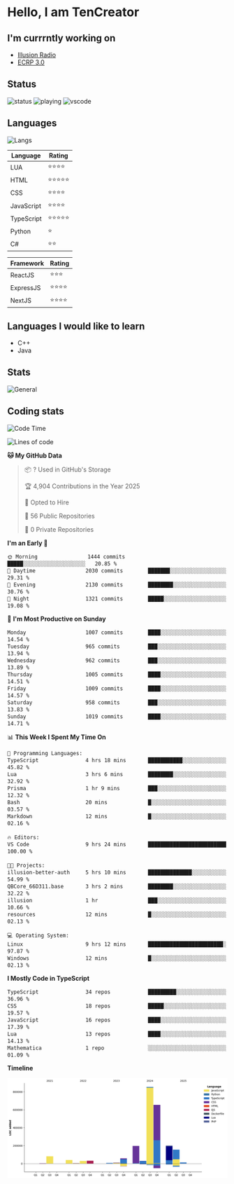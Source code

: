# Hello, I am TenCreator

## I'm currrntly working on
- [Illusion Radio](https://illusionradio.co.uk/)
- [ECRP 3.0](http://github.com/Emerald-Coast-Roleplay/)

## Status
![status](https://api.statusbadges.me/badge/status/518334475038359555?simple=true&style=for-the-badge)
![playing](https://api.statusbadges.me/badge/playing/518334475038359555?style=for-the-badge)
![vscode](https://api.statusbadges.me/badge/vscode/518334475038359555?style=for-the-badge)

## Languages
![Langs](https://github-readme-stats.vercel.app/api/top-langs/?username=tencreator&layout=compact&theme=radical)


|Language|Rating|
|--------|------|
|LUA|⭐️⭐️⭐️⭐️|
|HTML|⭐️⭐️⭐️⭐️⭐️|
|CSS|⭐️⭐️⭐️⭐️|
|JavaScript|⭐️⭐️⭐️⭐️|
|TypeScript|⭐️⭐️⭐️⭐️⭐️|
|Python|⭐️|
|C#|⭐️⭐️ |

|Framework|Rating|
|--------|------|
|ReactJS|⭐️⭐️⭐|
|ExpressJS|⭐️⭐️⭐️⭐️|
|NextJS|⭐️⭐️⭐⭐️|

## Languages I would like to learn
- C++
- Java

## Stats
![General](https://github-readme-stats.vercel.app/api?username=tencreator&show_icons=true&theme=radical)

## Coding stats

<!--START_SECTION:waka-->
![Code Time](http://img.shields.io/badge/Code%20Time-663%20hrs%2035%20mins-blue)

![Lines of code](https://img.shields.io/badge/From%20Hello%20World%20I%27ve%20Written-2.4%20million%20lines%20of%20code-blue)

**🐱 My GitHub Data** 

> 📦 ? Used in GitHub's Storage 
 > 
> 🏆 4,904 Contributions in the Year 2025
 > 
> 💼 Opted to Hire
 > 
> 📜 56 Public Repositories 
 > 
> 🔑 0 Private Repositories 
 > 
**I'm an Early 🐤** 

```text
🌞 Morning                1444 commits        █████░░░░░░░░░░░░░░░░░░░░   20.85 % 
🌆 Daytime                2030 commits        ███████░░░░░░░░░░░░░░░░░░   29.31 % 
🌃 Evening                2130 commits        ████████░░░░░░░░░░░░░░░░░   30.76 % 
🌙 Night                  1321 commits        █████░░░░░░░░░░░░░░░░░░░░   19.08 % 
```
📅 **I'm Most Productive on Sunday** 

```text
Monday                   1007 commits        ████░░░░░░░░░░░░░░░░░░░░░   14.54 % 
Tuesday                  965 commits         ███░░░░░░░░░░░░░░░░░░░░░░   13.94 % 
Wednesday                962 commits         ███░░░░░░░░░░░░░░░░░░░░░░   13.89 % 
Thursday                 1005 commits        ████░░░░░░░░░░░░░░░░░░░░░   14.51 % 
Friday                   1009 commits        ████░░░░░░░░░░░░░░░░░░░░░   14.57 % 
Saturday                 958 commits         ███░░░░░░░░░░░░░░░░░░░░░░   13.83 % 
Sunday                   1019 commits        ████░░░░░░░░░░░░░░░░░░░░░   14.71 % 
```


📊 **This Week I Spent My Time On** 

```text
💬 Programming Languages: 
TypeScript               4 hrs 18 mins       ███████████░░░░░░░░░░░░░░   45.82 % 
Lua                      3 hrs 6 mins        ████████░░░░░░░░░░░░░░░░░   32.92 % 
Prisma                   1 hr 9 mins         ███░░░░░░░░░░░░░░░░░░░░░░   12.32 % 
Bash                     20 mins             █░░░░░░░░░░░░░░░░░░░░░░░░   03.57 % 
Markdown                 12 mins             █░░░░░░░░░░░░░░░░░░░░░░░░   02.16 % 

🔥 Editors: 
VS Code                  9 hrs 24 mins       █████████████████████████   100.00 % 

🐱‍💻 Projects: 
illusion-better-auth     5 hrs 10 mins       ██████████████░░░░░░░░░░░   54.99 % 
QBCore_66D311.base       3 hrs 2 mins        ████████░░░░░░░░░░░░░░░░░   32.22 % 
illusion                 1 hr                ███░░░░░░░░░░░░░░░░░░░░░░   10.66 % 
resources                12 mins             █░░░░░░░░░░░░░░░░░░░░░░░░   02.13 % 

💻 Operating System: 
Linux                    9 hrs 12 mins       ████████████████████████░   97.87 % 
Windows                  12 mins             █░░░░░░░░░░░░░░░░░░░░░░░░   02.13 % 
```

**I Mostly Code in TypeScript** 

```text
TypeScript               34 repos            █████████░░░░░░░░░░░░░░░░   36.96 % 
CSS                      18 repos            █████░░░░░░░░░░░░░░░░░░░░   19.57 % 
JavaScript               16 repos            ████░░░░░░░░░░░░░░░░░░░░░   17.39 % 
Lua                      13 repos            ████░░░░░░░░░░░░░░░░░░░░░   14.13 % 
Mathematica              1 repo              ░░░░░░░░░░░░░░░░░░░░░░░░░   01.09 % 
```



**Timeline**

![Lines of Code chart](https://raw.githubusercontent.com/tencreator/tencreator/main/assets/bar_graph.png)


<!--END_SECTION:waka-->
